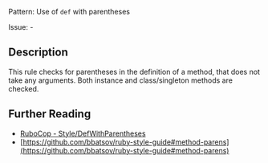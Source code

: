 Pattern: Use of `def` with parentheses

Issue: -

## Description

This rule checks for parentheses in the definition of a method, that does not take any arguments. Both instance and class/singleton methods are checked.

## Further Reading

* [RuboCop - Style/DefWithParentheses](https://rubocop.readthedocs.io/en/latest/cops_style/#styledefwithparentheses)
* [https://github.com/bbatsov/ruby-style-guide#method-parens](https://github.com/bbatsov/ruby-style-guide#method-parens)
